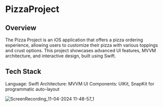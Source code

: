 # PizzaProject

## Overview
The Pizza Project is an iOS application that offers a pizza ordering experience,
allowing users to customize their pizza with various toppings and crust options. This project 
showcases advanced UI features, MVVM architecture, and interactive design, built using Swift.

## Tech Stack

Language: Swift
Architecture: MVVM
UI Components: UIKit, SnapKit for programmatic auto-layout

![ScreenRecording_11-04-2024 11-48-57_1](https://github.com/user-attachments/assets/41901112-abda-4748-9919-68ce1662a64e)
